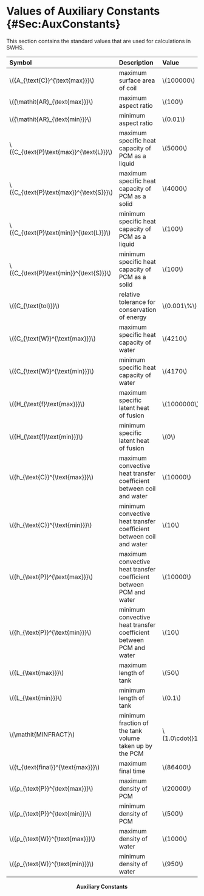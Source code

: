 # Values of Auxiliary Constants {#Sec:AuxConstants}

This section contains the standard values that are used for calculations in SWHS.

<div id="Table:TAuxConsts"></div>

|Symbol                                    |Description                                                        |Value                  |Unit                                                 |
|:-----------------------------------------|:------------------------------------------------------------------|:----------------------|:----------------------------------------------------|
|\\({A\_{\text{C}}^{\text{max}}}\\)        |maximum surface area of coil                                       |\\(100000\\)           |\\({\text{m}^{2}}\\)                                 |
|\\({\mathit{AR}\_{\text{max}}}\\)         |maximum aspect ratio                                               |\\(100\\)              |--                                                   |
|\\({\mathit{AR}\_{\text{min}}}\\)         |minimum aspect ratio                                               |\\(0.01\\)             |--                                                   |
|\\({C\_{\text{P}\text{max}}^{\text{L}}}\\)|maximum specific heat capacity of PCM as a liquid                  |\\(5000\\)             |\\(\frac{\text{J}}{\text{kg}{}^{\circ}\text{C}}\\)   |
|\\({C\_{\text{P}\text{max}}^{\text{S}}}\\)|maximum specific heat capacity of PCM as a solid                   |\\(4000\\)             |\\(\frac{\text{J}}{\text{kg}{}^{\circ}\text{C}}\\)   |
|\\({C\_{\text{P}\text{min}}^{\text{L}}}\\)|minimum specific heat capacity of PCM as a liquid                  |\\(100\\)              |\\(\frac{\text{J}}{\text{kg}{}^{\circ}\text{C}}\\)   |
|\\({C\_{\text{P}\text{min}}^{\text{S}}}\\)|minimum specific heat capacity of PCM as a solid                   |\\(100\\)              |\\(\frac{\text{J}}{\text{kg}{}^{\circ}\text{C}}\\)   |
|\\({C\_{\text{tol}}}\\)                   |relative tolerance for conservation of energy                      |\\(0.001\\%\\)         |--                                                   |
|\\({C\_{\text{W}}^{\text{max}}}\\)        |maximum specific heat capacity of water                            |\\(4210\\)             |\\(\frac{\text{J}}{\text{kg}{}^{\circ}\text{C}}\\)   |
|\\({C\_{\text{W}}^{\text{min}}}\\)        |minimum specific heat capacity of water                            |\\(4170\\)             |\\(\frac{\text{J}}{\text{kg}{}^{\circ}\text{C}}\\)   |
|\\({H\_{\text{f}\text{max}}}\\)           |maximum specific latent heat of fusion                             |\\(1000000\\)          |\\(\frac{\text{J}}{\text{kg}{}^{\circ}\text{C}}\\)   |
|\\({H\_{\text{f}\text{min}}}\\)           |minimum specific latent heat of fusion                             |\\(0\\)                |\\(\frac{\text{J}}{\text{kg}{}^{\circ}\text{C}}\\)   |
|\\({h\_{\text{C}}^{\text{max}}}\\)        |maximum convective heat transfer coefficient between coil and water|\\(10000\\)            |\\(\frac{\text{W}}{\text{m}^{2}{}^{\circ}\text{C}}\\)|
|\\({h\_{\text{C}}^{\text{min}}}\\)        |minimum convective heat transfer coefficient between coil and water|\\(10\\)               |\\(\frac{\text{W}}{\text{m}^{2}{}^{\circ}\text{C}}\\)|
|\\({h\_{\text{P}}^{\text{max}}}\\)        |maximum convective heat transfer coefficient between PCM and water |\\(10000\\)            |\\(\frac{\text{W}}{\text{m}^{2}{}^{\circ}\text{C}}\\)|
|\\({h\_{\text{P}}^{\text{min}}}\\)        |minimum convective heat transfer coefficient between PCM and water |\\(10\\)               |\\(\frac{\text{W}}{\text{m}^{2}{}^{\circ}\text{C}}\\)|
|\\({L\_{\text{max}}}\\)                   |maximum length of tank                                             |\\(50\\)               |\\({\text{m}}\\)                                     |
|\\({L\_{\text{min}}}\\)                   |minimum length of tank                                             |\\(0.1\\)              |\\({\text{m}}\\)                                     |
|\\(\mathit{MINFRACT}\\)                   |minimum fraction of the tank volume taken up by the PCM            |\\(1.0\cdot{}10^{-6}\\)|--                                                   |
|\\({t\_{\text{final}}^{\text{max}}}\\)    |maximum final time                                                 |\\(86400\\)            |\\({\text{s}}\\)                                     |
|\\({ρ\_{\text{P}}^{\text{max}}}\\)        |maximum density of PCM                                             |\\(20000\\)            |\\(\frac{\text{kg}}{\text{m}^{3}}\\)                 |
|\\({ρ\_{\text{P}}^{\text{min}}}\\)        |minimum density of PCM                                             |\\(500\\)              |\\(\frac{\text{kg}}{\text{m}^{3}}\\)                 |
|\\({ρ\_{\text{W}}^{\text{max}}}\\)        |maximum density of water                                           |\\(1000\\)             |\\(\frac{\text{kg}}{\text{m}^{3}}\\)                 |
|\\({ρ\_{\text{W}}^{\text{min}}}\\)        |minimum density of water                                           |\\(950\\)              |\\(\frac{\text{kg}}{\text{m}^{3}}\\)                 |

**<p align="center">Auxiliary Constants</p>**
